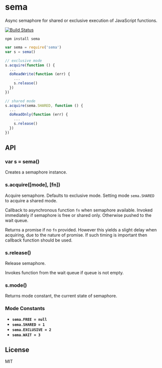 # sema

Async semaphore for shared or exclusive execution of JavaScript functions.

[![Build Status](https://travis-ci.org/cshum/sema.svg?branch=master)](https://travis-ci.org/cshum/sema)

```
npm install sema
```

```js
var sema = require('sema')
var s = sema()

// exclusive mode
s.acquire(function () {
  ...
  doReadWrite(function (err) {
    ...
    s.release()
  })
})

// shared mode
s.acquire(sema.SHARED, function () {
  ...
  doReadOnly(function (err) {
    ...
    s.release()
  })
})

```

## API

### var s = sema()
Creates a semaphore instance.

### s.acquire([mode], [fn])
Acquire semaphore. Defaults to exclusive mode. Setting mode `sema.SHARED` to acquire a shared mode.

Callback to asynchronous function `fn` when semaphore available. 
Invoked immediately if semaphore is free or shared only. Otherwise pushed to the wait queue.

Returns a promise if no `fn` provided. However this yields a slight delay when acquiring, due to the nature of promise. If such timing is important then callback function should be used.

### s.release()
Release semaphore.

Invokes function from the wait queue if queue is not empty.

### s.mode()

Returns mode constant, the current state of semaphore.

### Mode Constants

* **`sema.FREE = null`** 
* **`sema.SHARED = 1`** 
* **`sema.EXCLUSIVE = 2`** 
* **`sema.WAIT = 3`** 

## License
MIT
